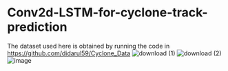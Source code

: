 # Conv2d-LSTM-for-cyclone-track-prediction
The dataset used here is obtained by running the code in https://github.com/didarul59/Cyclone_Data
![download (1)](https://github.com/didarul59/Conv2d-LSTM-for-cyclone-track-prediction/assets/91020920/435e3f82-7541-483b-8c09-1934af678fbd)
![download (2)](https://github.com/didarul59/Conv2d-LSTM-for-cyclone-track-prediction/assets/91020920/2fc7bc65-3773-4963-af6c-2c6d8d005634)
![image](https://github.com/didarul59/Conv2d-LSTM-for-cyclone-track-prediction/assets/91020920/629eefcd-c4fd-40f9-bbb3-67b9571d1d00)
